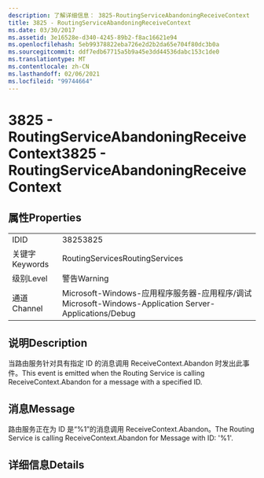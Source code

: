 ```yaml
---
description: 了解详细信息： 3825-RoutingServiceAbandoningReceiveContext
title: 3825 - RoutingServiceAbandoningReceiveContext
ms.date: 03/30/2017
ms.assetid: 3e16528e-d340-4245-89b2-f8ac16621e94
ms.openlocfilehash: 5eb99378822eba726e2d2b2da65e704f80dc3b0a
ms.sourcegitcommit: ddf7edb67715a5b9a45e3dd44536dabc153c1de0
ms.translationtype: MT
ms.contentlocale: zh-CN
ms.lasthandoff: 02/06/2021
ms.locfileid: "99744664"
---
```

# <a name="3825---routingserviceabandoningreceivecontext"></a><span data-ttu-id="87535-103">3825 - RoutingServiceAbandoningReceiveContext</span><span class="sxs-lookup"><span data-stu-id="87535-103">3825 - RoutingServiceAbandoningReceiveContext</span></span>

## <a name="properties"></a><span data-ttu-id="87535-104">属性</span><span class="sxs-lookup"><span data-stu-id="87535-104">Properties</span></span>  
  
|||  
|-|-|  
|<span data-ttu-id="87535-105">ID</span><span class="sxs-lookup"><span data-stu-id="87535-105">ID</span></span>|<span data-ttu-id="87535-106">3825</span><span class="sxs-lookup"><span data-stu-id="87535-106">3825</span></span>|  
|<span data-ttu-id="87535-107">关键字</span><span class="sxs-lookup"><span data-stu-id="87535-107">Keywords</span></span>|<span data-ttu-id="87535-108">RoutingServices</span><span class="sxs-lookup"><span data-stu-id="87535-108">RoutingServices</span></span>|  
|<span data-ttu-id="87535-109">级别</span><span class="sxs-lookup"><span data-stu-id="87535-109">Level</span></span>|<span data-ttu-id="87535-110">警告</span><span class="sxs-lookup"><span data-stu-id="87535-110">Warning</span></span>|  
|<span data-ttu-id="87535-111">通道</span><span class="sxs-lookup"><span data-stu-id="87535-111">Channel</span></span>|<span data-ttu-id="87535-112">Microsoft-Windows-应用程序服务器-应用程序/调试</span><span class="sxs-lookup"><span data-stu-id="87535-112">Microsoft-Windows-Application Server-Applications/Debug</span></span>|  
  
## <a name="description"></a><span data-ttu-id="87535-113">说明</span><span class="sxs-lookup"><span data-stu-id="87535-113">Description</span></span>  

 <span data-ttu-id="87535-114">当路由服务针对具有指定 ID 的消息调用 ReceiveContext.Abandon 时发出此事件。</span><span class="sxs-lookup"><span data-stu-id="87535-114">This event is emitted when the Routing Service is calling ReceiveContext.Abandon for a message with a specified ID.</span></span>  
  
## <a name="message"></a><span data-ttu-id="87535-115">消息</span><span class="sxs-lookup"><span data-stu-id="87535-115">Message</span></span>  

 <span data-ttu-id="87535-116">路由服务正在为 ID 是“%1”的消息调用 ReceiveContext.Abandon。</span><span class="sxs-lookup"><span data-stu-id="87535-116">The Routing Service is calling ReceiveContext.Abandon for Message with ID: '%1'.</span></span>  
  
## <a name="details"></a><span data-ttu-id="87535-117">详细信息</span><span class="sxs-lookup"><span data-stu-id="87535-117">Details</span></span>
